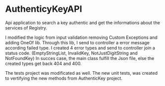 # AuthenticyKeyAPI
Api application to search a key authentic and get the informations about the services of Registry.

I modified the logic from input validation removing Custom Exceptions and adding OneOf lib.
Through this lib, I send to controller a error message according failed type.
I created 4 error types and send to controller join a status code. (EmptyStringList, InvalidKey, NotJustDigitString and NotFoundKey)
In succes case, the main class fulfill the Json file, else the created types get back 404 and 400.

The tests project was modificated as well. The new unit tests, was created to vertifying the new methods from AuthenticKey project.
